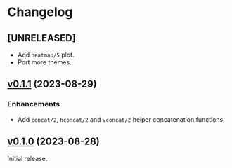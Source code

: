 # Changelog

## [UNRELEASED]

- Add `heatmap/5` plot.
- Port more themes.

## [v0.1.1](https://github.com/pnezis/tucan/tree/v0.1.1) (2023-08-29)

### Enhancements

- Add `concat/2`, `hconcat/2` and `vconcat/2` helper concatenation functions.

## [v0.1.0](https://github.com/pnezis/tucan/tree/v0.1.0) (2023-08-28)

Initial release.
